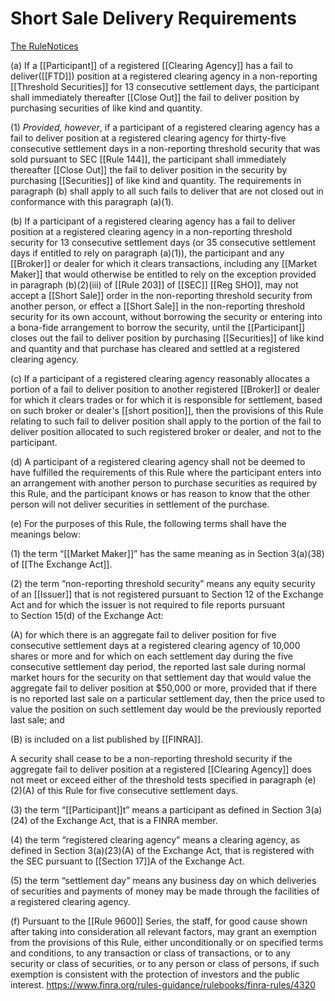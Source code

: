 # Short Sale Delivery Requirements

[The Rule](https://www.finra.org/rules-guidance/rulebooks/finra-rules/4320#the-rule)[Notices](https://www.finra.org/rules-guidance/rulebooks/finra-rules/4320#notices)

(a) If a [[Participant]] of a registered [[Clearing Agency]] has a fail to deliver([[FTD]]) position at a registered clearing agency in a non-reporting [[Threshold Securities]] for 13 consecutive settlement days, the participant shall immediately thereafter [[Close Out]] the fail to deliver position by purchasing securities of like kind and quantity.

(1) _Provided, however_, if a participant of a registered clearing agency has a fail to deliver position at a registered clearing agency for thirty-five consecutive settlement days in a non-reporting threshold security that was sold pursuant to SEC [[Rule 144]], the participant shall immediately thereafter [[Close Out]] the fail to deliver position in the security by purchasing [[Securities]] of like kind and quantity. The requirements in paragraph (b) shall apply to all such fails to deliver that are not closed out in conformance with this paragraph (a)(1).

(b) If a participant of a registered clearing agency has a fail to deliver position at a registered clearing agency in a non-reporting threshold security for 13 consecutive settlement days (or 35 consecutive settlement days if entitled to rely on paragraph (a)(1)), the participant and any [[Broker]] or dealer for which it clears transactions, including any [[Market Maker]] that would otherwise be entitled to rely on the exception provided in paragraph (b)(2)(iii) of [[Rule 203]] of [[SEC]] [[Reg SHO]], may not accept a [[Short Sale]] order in the non-reporting threshold security from another person, or effect a [[Short Sale]] in the non-reporting threshold security for its own account, without borrowing the security or entering into a bona-fide arrangement to borrow the security, until the [[Participant]] closes out the fail to deliver position by purchasing [[Securities]] of like kind and quantity and that purchase has cleared and settled at a registered clearing agency.

(c) If a participant of a registered clearing agency reasonably allocates a portion of a fail to deliver position to another registered [[Broker]] or dealer for which it clears trades or for which it is responsible for settlement, based on such broker or dealer's [[short position]], then the provisions of this Rule relating to such fail to deliver position shall apply to the portion of the fail to deliver position allocated to such registered broker or dealer, and not to the participant.

(d) A participant of a registered clearing agency shall not be deemed to have fulfilled the requirements of this Rule where the participant enters into an arrangement with another person to purchase securities as required by this Rule, and the participant knows or has reason to know that the other person will not deliver securities in settlement of the purchase.

(e) For the purposes of this Rule, the following terms shall have the meanings below:

(1) the term “[[Market Maker]]” has the same meaning as in Section 3(a)(38) of [[The Exchange Act]].

(2) the term “non-reporting threshold security” means any equity security of an [[Issuer]] that is not registered pursuant to Section 12 of the Exchange Act and for which the issuer is not required to file reports pursuant to Section 15(d) of the Exchange Act:

(A) for which there is an aggregate fail to deliver position for five consecutive settlement days at a registered clearing agency of 10,000 shares or more and for which on each settlement day during the five consecutive settlement day period, the reported last sale during normal market hours for the security on that settlement day that would value the aggregate fail to deliver position at $50,000 or more, provided that if there is no reported last sale on a particular settlement day, then the price used to value the position on such settlement day would be the previously reported last sale; and

(B) is included on a list published by [[FINRA]].

A security shall cease to be a non-reporting threshold security if the aggregate fail to deliver position at a registered [[Clearing Agency]] does not meet or exceed either of the threshold tests specified in paragraph (e)(2)(A) of this Rule for five consecutive settlement days.

(3) the term “[[Participant]]t” means a participant as defined in Section 3(a)(24) of the Exchange Act, that is a FINRA member.

(4) the term “registered clearing agency” means a clearing agency, as defined in Section 3(a)(23)(A) of the Exchange Act, that is registered with the SEC pursuant to [[Section 17]]A of the Exchange Act.

(5) the term “settlement day” means any business day on which deliveries of securities and payments of money may be made through the facilities of a registered clearing agency.

(f) Pursuant to the [[Rule 9600]] Series, the staff, for good cause shown after taking into consideration all relevant factors, may grant an exemption from the provisions of this Rule, either unconditionally or on specified terms and conditions, to any transaction or class of transactions, or to any security or class of securities, or to any person or class of persons, if such exemption is consistent with the protection of investors and the public interest.
https://www.finra.org/rules-guidance/rulebooks/finra-rules/4320